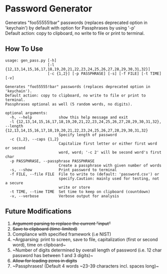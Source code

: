 # Password Generator

Generates "foo55555!bar" passwords (replaces deprecated option in 'keychain') by default
with option for Passphrases by using '-p'
<br>Default action: copy to clipboard, no write to file or print to terminal.

## How To Use

```
usage: gen_pass.py [-h]
                   [-l {12,13,14,15,16,17,18,19,20,21,22,23,24,25,26,27,28,29,30,31,32}]
                   [-c {1,2}] [-p PASSPHRASE] [-s] [-f FILE] [-t TIME] [-v]

Generates "foo55555!bar" passwords (replaces deprecated option in 'keychain').
Default action: copy to clipboard, no write to file or print to terminal.
Passphrases optional as well (5 random words, no digits).

optional arguments:
  -h, --help            show this help message and exit
  -l {12,13,14,15,16,17,18,19,20,21,22,23,24,25,26,27,28,29,30,31,32}, --length {12,13,14,15,16,17,18,19,20,21,22,23,24,25,26,27,28,29,30,31,32}
                        Specify length of password
  -c {1,2}, --caps {1,2}
                        Capitalize first letter or either first word or second
                        word, word; '-c 2' will be second word's first char
  -p PASSPHRASE, --passphrase PASSPHRASE
                        Create a passphrase with given number of words
  -s, --show            Print password to terminal
  -f FILE, --file FILE  File to write to (default: 'password.csv') or
                        specify.Caution: mainly used for testing, not a secure
                        write or store
  -t TIME, --time TIME  Set time to keep on clipboard (countdown)
  -v, --verbose         Verbose output for analysis
```

## Future Modifications

1. ~~Argument parsing to replace the current "input"~~
2. ~~Save to clipboard (time-limited)~~
3. Compliance with specified framework (i.e NIST)
4. ~Argparsing: print to screen, save to file, capitalization (first or second word), time on clipboard~
5. ~Number of digits determined by overall length of password (i.e. 12 char password has between 1 and 3 digits)~
6. ~~Allow for leading zeros in digits~~
7. ~Passphrases! (Default 4 words \~23-39 characters incl. spaces long)~
